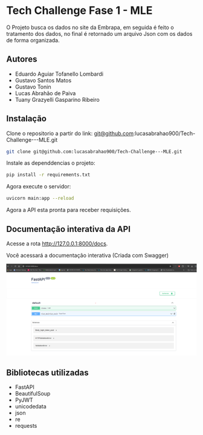 # Tech Challenge Fase 1 - MLE

O Projeto busca os dados no site da Embrapa, em seguida é feito o tratamento dos dados, no final é retornado um arquivo Json com os dados de forma organizada. 


## Autores

- Eduardo Aguiar Tofanello Lombardi
- Gustavo Santos Matos
- Gustavo Tonin 
- Lucas Abrahão de Paiva
- Tuany Grazyelli Gasparino Ribeiro

## Instalação

Clone o repositorio a partir do link: git@github.com:lucasabrahao900/Tech-Challenge---MLE.git
```bash
git clone git@github.com:lucasabrahao900/Tech-Challenge---MLE.git
```
Instale as dependdencias o projeto:
```bash
pip install -r requirements.txt
```
Agora execute o servidor:
```bash
uvicorn main:app --reload
```
Agora a API esta pronta para receber requisições.
## Documentação interativa da API

Acesse a rota http://127.0.0.1:8000/docs.

Você acessará a documentação interativa (Criada com Swagger)

![/docs FastAPI](./app/imagens/FastAPISwagger.png)

## Bibliotecas utilizadas
- FastAPI
- BeautifulSoup
- PyJWT
- unicodedata
- json
- re
- requests
